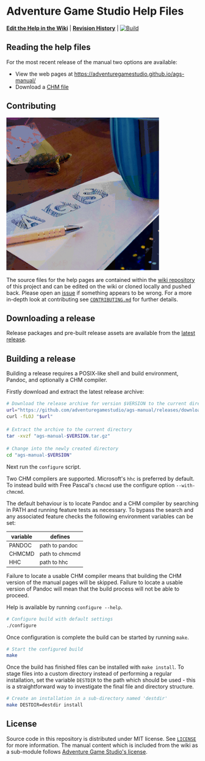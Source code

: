 # Adventure Game Studio Help Files

[**Edit the Help in the Wiki**](https://github.com/adventuregamestudio/ags-manual/wiki) | [**Revision History**](https://github.com/adventuregamestudio/ags-manual/wiki/_history) | [![Build](https://github.com/adventuregamestudio/ags-manual/actions/workflows/build.yml/badge.svg)](https://github.com/adventuregamestudio/ags-manual/actions/workflows/build.yml)

## Reading the help files

For the most recent release of the manual two options are available:

- View the web pages at <https://adventuregamestudio.github.io/ags-manual/>
- Download a [CHM file](https://github.com/adventuregamestudio/ags-manual/releases/latest/download/ags-help.chm)

## Contributing

[![](ags-manual-readme.png)](https://adventuregamestudio.github.io/ags-manual/)

The source files for the help pages are contained within the
[wiki repository](https://github.com/adventuregamestudio/ags-manual/wiki)
of this project and can be edited on the wiki or cloned locally and pushed back.
Please open an [issue](https://github.com/adventuregamestudio/ags-manual/issues) if
something appears to be wrong. For a more in-depth look at contributing see
[`CONTRIBUTING.md`](CONTRIBUTING.md) for further details.

## Downloading a release

Release packages and pre-built release assets are available from the
[latest release](https://github.com/adventuregamestudio/ags-manual/releases/latest).

## Building a release

Building a release requires a POSIX-like shell and build environment,
Pandoc, and optionally a CHM compiler.

Firstly download and extract the latest release archive:

```sh
# Download the release archive for version $VERSION to the current directory
url="https://github.com/adventuregamestudio/ags-manual/releases/download/v$VERSION/ags-manual-$VERSION.tar.gz"
curl -fLOJ "$url"

# Extract the archive to the current directory
tar -xvzf "ags-manual-$VERSION.tar.gz"

# Change into the newly created directory
cd "ags-manual-$VERSION"
```

Next run the `configure` script.

Two CHM compilers are supported. Microsoft's `hhc` is preferred by
default. To instead build with Free Pascal's `chmcmd` use the configure
option `--with-chmcmd`.

The default behaviour is to locate Pandoc and a CHM compiler by
searching in PATH and running feature tests as necessary. To bypass
the search and any associated feature checks the following environment
variables can be set:

variable | defines
--- | ---
PANDOC | path to pandoc
CHMCMD | path to chmcmd
HHC | path to hhc

Failure to locate a usable CHM compiler means that building the CHM
version of the manual pages will be skipped. Failure to locate a
usable version of Pandoc will mean that the build process will not be
able to proceed.

Help is available by running `configure --help`.

```sh
# Configure build with default settings
./configure
```

Once configuration is complete the build can be started by running
`make`.

```sh
# Start the configured build
make
```

Once the build has finished files can be installed with `make
install`. To stage files into a custom directory instead of performing
a regular installation, set the variable `DESTDIR` to the path which
should be used - this is a straightforward way to investigate the
final file and directory structure.

```sh
# Create an installation in a sub-directory named 'destdir'
make DESTDIR=destdir install
```

## License

Source code in this repository is distributed under MIT license. See
[`LICENSE`](LICENSE) for more information. The manual content which is
included from the wiki as a sub-module follows
[Adventure Game Studio's license](https://github.com/adventuregamestudio/ags/blob/master/License.txt).
